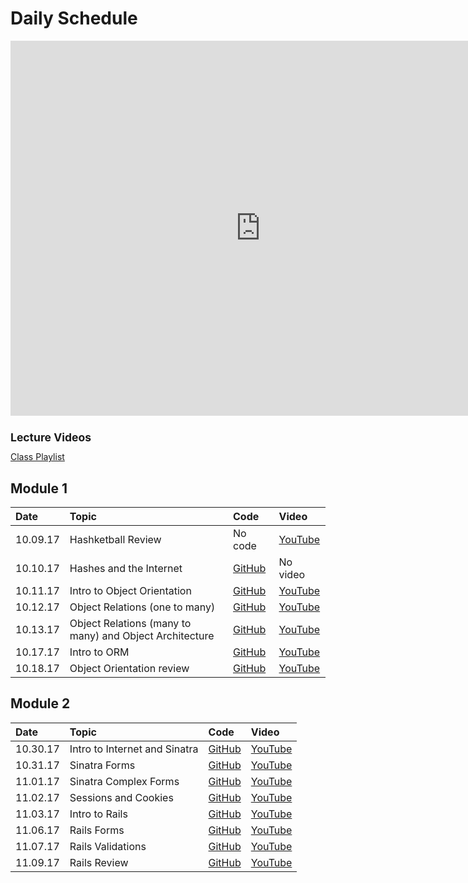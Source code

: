 # Daily Schedule

<iframe src="https://calendar.google.com/calendar/embed?mode=WEEK&amp;height=600&amp;wkst=2&amp;bgcolor=%23ffffff&amp;src=flatironschool.com_shos2ld19ovfkial4sj506d490%40group.calendar.google.com&color=%238C500B&amp;ctz=America%2FNew_York" style="border-width:0" width="800" height="600" frameborder="0" scrolling="no"></iframe>

<h1 style="font-size: 125%;">Lecture Videos</h1>
<a href="https://www.youtube.com/playlist?list=PLc6AmvC5ZybyyUtlhP63_wvnvkXu3T35N">Class Playlist</a>

## Module 1
|Date|Topic|Code|Video|
|:--|:--|:--|:--|
|10.09.17|Hashketball Review|No code|[YouTube](https://youtu.be/7H32mRmd-qg)|
|10.10.17|Hashes and the Internet|[GitHub](https://github.com/learn-co-students/web-100917/tree/master/02_hashes_and_internet)|No video|
|10.11.17|Intro to Object Orientation|[GitHub](https://github.com/learn-co-students/web-100917/tree/master/03_intro_to_oo)|[YouTube](https://youtu.be/YXZMfZ_eb74)|
|10.12.17|Object Relations (one to many)|[GitHub](https://github.com/learn-co-students/web-100917/tree/master/04_object_relations)|[YouTube](https://youtu.be/oUOzCqw468I)|
|10.13.17|Object Relations (many to many) and Object Architecture|[GitHub](https://github.com/learn-co-students/web-100917/tree/master/05_object_architecture)|[YouTube](https://youtu.be/Mteg5g6Pe24)|
|10.17.17|Intro to ORM|[GitHub](https://github.com/learn-co-students/web-100917/tree/master/06_object_relational_mapper)|[YouTube](https://youtu.be/2aymwPjDNd4)|
|10.18.17|Object Orientation review|[GitHub](https://github.com/learn-co-students/web-100917/tree/master/07_object_orientation_review)|[YouTube](https://youtu.be/RylgB6qh0E4)

## Module 2
|Date|Topic|Code|Video|
|:--|:--|:--|:--|
|10.30.17|Intro to Internet and Sinatra|[GitHub](https://github.com/learn-co-students/web-100917/tree/master/09_intro_sinatra)|[YouTube](https://youtu.be/PmN1-cGkZlo)
|10.31.17|Sinatra Forms|[GitHub](https://github.com/learn-co-students/web-100917/tree/master/10_sinatra_forms)|[YouTube](https://youtu.be/7bPUNXRXbO0)|
|11.01.17|Sinatra Complex Forms|[GitHub](https://github.com/learn-co-students/web-100917/tree/master/11_sinatra_complex_forms)|[YouTube](https://youtu.be/ixhiC_ixrSc)|
|11.02.17|Sessions and Cookies|[GitHub](https://github.com/learn-co-students/web-100917/tree/master/12_sinatra_sessions)|[YouTube](https://youtu.be/AmIgz5oOFp4)
|11.03.17|Intro to Rails|[GitHub](https://github.com/learn-co-students/web-100917/tree/master/13_intro_to_rails)|[YouTube](https://youtu.be/uXXEaLLis0A)|
|11.06.17|Rails Forms|[GitHub](https://github.com/learn-co-students/web-100917/tree/master/14_rails_forms/fwitter)|[YouTube](https://youtu.be/tsAIM_oLk9k)|
|11.07.17|Rails Validations|[GitHub](https://github.com/learn-co-students/web-100917/tree/master/14_rails_forms/fwitter)|[YouTube](https://youtu.be/hT5crOpnzR8)|
|11.09.17|Rails Review|[GitHub](https://github.com/sbal13/Hitchhikers-Complete)|[YouTube](https://www.youtube.com/watch?v=qclEtrL13V8)|
